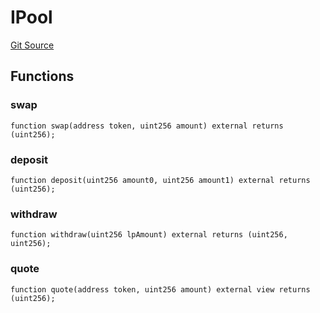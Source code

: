 # IPool
[Git Source](https://github.com/typicalHuman/mini-dex/blob/a516f376e8c6e294135fd4445c6f053c445ae5bd/src\interfaces\IPool.sol)


## Functions
### swap


```solidity
function swap(address token, uint256 amount) external returns (uint256);
```

### deposit


```solidity
function deposit(uint256 amount0, uint256 amount1) external returns (uint256);
```

### withdraw


```solidity
function withdraw(uint256 lpAmount) external returns (uint256, uint256);
```

### quote


```solidity
function quote(address token, uint256 amount) external view returns (uint256);
```

